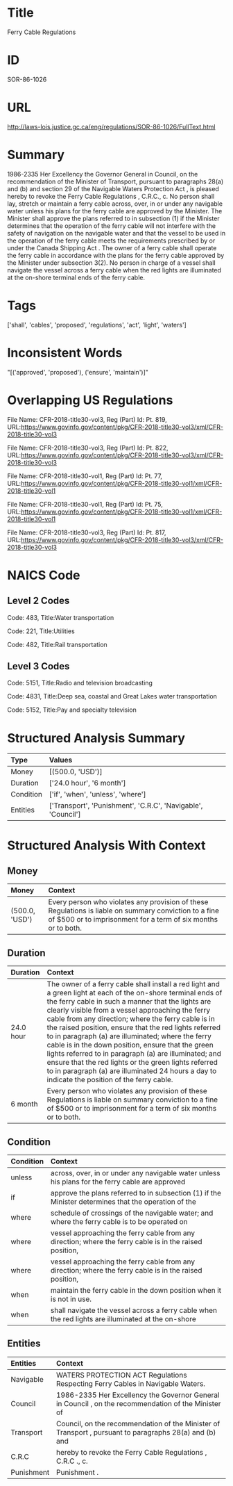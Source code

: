 # Title
Ferry Cable Regulations


# ID
SOR-86-1026

# URL
http://laws-lois.justice.gc.ca/eng/regulations/SOR-86-1026/FullText.html


# Summary
1986-2335 Her Excellency the Governor General in Council, on the recommendation of the Minister of Transport, pursuant to paragraphs 28(a) and (b) and section 29 of the  Navigable Waters Protection Act , is pleased hereby to revoke the  Ferry Cable Regulations , C.R.C., c.
No person shall lay, stretch or maintain a ferry cable across, over, in or under any navigable water unless his plans for the ferry cable are approved by the Minister.
The Minister shall approve the plans referred to in subsection (1) if the Minister determines that the operation of the ferry cable will not interfere with the safety of navigation on the navigable water and that the vessel to be used in the operation of the ferry cable meets the requirements prescribed by or under the  Canada Shipping Act .
The owner of a ferry cable shall operate the ferry cable in accordance with the plans for the ferry cable approved by the Minister under subsection 3(2).
No person in charge of a vessel shall navigate the vessel across a ferry cable when the red lights are illuminated at the on-shore terminal ends of the ferry cable.


# Tags
['shall', 'cables', 'proposed', 'regulations', 'act', 'light', 'waters']


# Inconsistent Words
"[('approved', 'proposed'), ('ensure', 'maintain')]"


# Overlapping US Regulations
File Name: CFR-2018-title30-vol3, Reg (Part) Id: Pt. 819, URL:https://www.govinfo.gov/content/pkg/CFR-2018-title30-vol3/xml/CFR-2018-title30-vol3

File Name: CFR-2018-title30-vol3, Reg (Part) Id: Pt. 822, URL:https://www.govinfo.gov/content/pkg/CFR-2018-title30-vol3/xml/CFR-2018-title30-vol3

File Name: CFR-2018-title30-vol1, Reg (Part) Id: Pt. 77, URL:https://www.govinfo.gov/content/pkg/CFR-2018-title30-vol1/xml/CFR-2018-title30-vol1

File Name: CFR-2018-title30-vol1, Reg (Part) Id: Pt. 75, URL:https://www.govinfo.gov/content/pkg/CFR-2018-title30-vol1/xml/CFR-2018-title30-vol1

File Name: CFR-2018-title30-vol3, Reg (Part) Id: Pt. 817, URL:https://www.govinfo.gov/content/pkg/CFR-2018-title30-vol3/xml/CFR-2018-title30-vol3




# NAICS Code
## Level 2 Codes
Code: 483, Title:Water transportation

Code: 221, Title:Utilities

Code: 482, Title:Rail transportation




## Level 3 Codes
Code: 5151, Title:Radio and television broadcasting

Code: 4831, Title:Deep sea, coastal and Great Lakes water transportation

Code: 5152, Title:Pay and specialty television







# Structured Analysis Summary
| Type      | Values                                                       |
|:----------|:-------------------------------------------------------------|
| Money     | [(500.0, 'USD')]                                             |
| Duration  | ['24.0 hour', '6 month']                                     |
| Condition | ['if', 'when', 'unless', 'where']                            |
| Entities  | ['Transport', 'Punishment', 'C.R.C', 'Navigable', 'Council'] |


# Structured Analysis With Context
 


## Money
| Money          | Context                                                                                                                                                                |
|:---------------|:-----------------------------------------------------------------------------------------------------------------------------------------------------------------------|
| (500.0, 'USD') | Every person who violates any provision of these Regulations is liable on summary conviction to a fine of $500 or to imprisonment for a term of six months or to both. |


## Duration
| Duration   | Context                                                                                                                                                                                                                                                                                                                                                                                                                                                                                                                                                                                                                                                            |
|:-----------|:-------------------------------------------------------------------------------------------------------------------------------------------------------------------------------------------------------------------------------------------------------------------------------------------------------------------------------------------------------------------------------------------------------------------------------------------------------------------------------------------------------------------------------------------------------------------------------------------------------------------------------------------------------------------|
| 24.0 hour  | The owner of a ferry cable shall install a red light and a green light at each of the on-shore terminal ends of the ferry cable in such a manner that the lights are clearly visible from a vessel approaching the ferry cable from any direction; where the ferry cable is in the raised position, ensure that the red lights referred to in paragraph (a) are illuminated; where the ferry cable is in the down position, ensure that the green lights referred to in paragraph (a) are illuminated; and ensure that the red lights or the green lights referred to in paragraph (a) are illuminated 24 hours a day to indicate the position of the ferry cable. |
| 6 month    | Every person who violates any provision of these Regulations is liable on summary conviction to a fine of $500 or to imprisonment for a term of six months or to both.                                                                                                                                                                                                                                                                                                                                                                                                                                                                                             |


## Condition
| Condition   | Context                                                                                                 |
|:------------|:--------------------------------------------------------------------------------------------------------|
| unless      | across, over, in or under any navigable water unless his plans for the ferry cable are approved         |
| if          | approve the plans referred to in subsection (1) if the Minister determines that the operation of the    |
| where       | schedule of crossings of the navigable water; and where the ferry cable is to be operated on            |
| where       | vessel approaching the ferry cable from any direction; where the ferry cable is in the raised position, |
| where       | vessel approaching the ferry cable from any direction; where the ferry cable is in the raised position, |
| when        | maintain the ferry cable in the down position when  it is not in use.                                   |
| when        | shall navigate the vessel across a ferry cable when the red lights are illuminated at the on-shore      |


## Entities
| Entities   | Context                                                                                                |
|:-----------|:-------------------------------------------------------------------------------------------------------|
| Navigable  | WATERS PROTECTION ACT Regulations Respecting Ferry Cables in Navigable  Waters.                        |
| Council    | 1986-2335 Her Excellency the Governor General in  Council , on the recommendation of the Minister of   |
| Transport  | Council, on the recommendation of the Minister of Transport , pursuant to paragraphs 28(a) and (b) and |
| C.R.C      | hereby to revoke the Ferry Cable Regulations , C.R.C ., c.                                             |
| Punishment | Punishment .                                                                                           |


